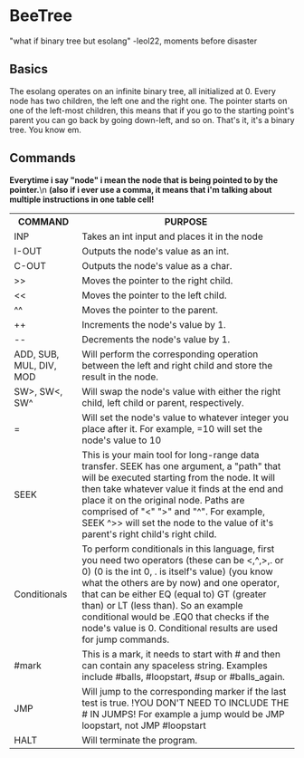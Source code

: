 <h1>BeeTree</h1>
"what if binary tree but esolang"
-leol22, moments before disaster

<h2>Basics</h2>
The esolang operates on an infinite binary tree, all initialized at 0. Every node has two children, the left one and the right one. The pointer starts on one of the left-most children, this means that if you go to the starting point's parent you can go back by going down-left, and so on.
That's it, it's a binary tree. You know em.

<h2>Commands</h2>
<b>Everytime i say "node" i mean the node that is being pointed to by the pointer.</b>\n
<b>(also if i ever use a comma, it means that i'm talking about multiple instructions in one table cell!</b>
<table>
  <tr>
    <th>COMMAND</th>
    <th>PURPOSE</th>
  </tr>
  <tr>
    <td>INP</td>
    <td>Takes an int input and places it in the node</td>
  </tr>
  <tr>
    <td>I-OUT</td>
    <td>Outputs the node's value as an int.</td>
  </tr>
    <tr>
    <td>C-OUT</td>
    <td>Outputs the node's value as a char.</td>
  </tr>
    <tr>
    <td>>></td>
    <td>Moves the pointer to the right child.</td>
  </tr>
      <tr>
    <td><<</td>
    <td>Moves the pointer to the left child.</td>
  </tr>
  <tr>
    <td>^^</td>
    <td>Moves the pointer to the parent.</td>
  </tr>
  <tr>
    <td>++</td>
    <td>Increments the node's value by 1.</td>
  </tr>
      <tr>
    <td>--</td>
    <td>Decrements the node's value by 1.</td>
  </tr>
  <tr>
    <td>ADD, SUB, MUL, DIV, MOD</td>
    <td>Will perform the corresponding operation between the left and right child and store the result in the node.</td>
  </tr>
    <tr>
    <td>SW>, SW<, SW^</td>
    <td>Will swap the node's value with either the right child, left child or parent, respectively.</td>
  </tr>
    <tr>
    <td>=</td>
    <td>Will set the node's value to whatever integer you place after it. For example, =10 will set the node's value to 10</td>
  </tr>
    <tr>
    <td>SEEK</td>
    <td>This is your main tool for long-range data transfer. SEEK has one argument, a "path" that will be executed starting from the node. It will then take whatever value it finds at the end and place it on the original node. Paths are comprised of "<" ">" and "^". For example, SEEK ^>> will set the node to the value of it's parent's right child's right child.</td>
  </tr>
    <tr>
    <td>Conditionals</td>
    <td>To perform conditionals in this language, first you need two operators (these can be <,^,>,. or 0) (0 is the int 0, . is itself's value) (you know what the others are by now) and one operator, that can be either EQ (equal to) GT (greater than) or LT (less than). So an example conditional would be .EQ0 that checks if the node's value is 0. Conditional results are used for jump commands.</td>
  </tr>
      <tr>
    <td>#mark</td>
    <td>This is a mark, it needs to start with # and then can contain any spaceless string. Examples include #balls, #loopstart, #sup or #balls_again.</td>
  </tr>
    <tr>
    <td>JMP</td>
    <td>Will jump to the corresponding marker if the last test is true. !YOU DON'T NEED TO INCLUDE THE # IN JUMPS! For example a jump would be JMP loopstart, not JMP #loopstart</td>
  </tr>
        <tr>
    <td>HALT</td>
    <td>Will terminate the program.</td>
  </tr>
</table>
